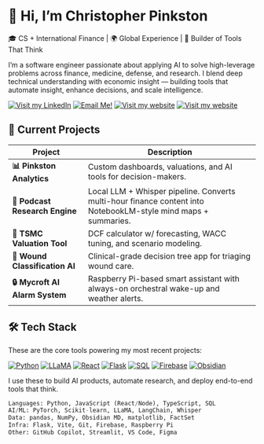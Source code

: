 # 👋 Hi, I’m Christopher Pinkston

🎓 CS + International Finance | 🌍 Global Experience | 🧠 Builder of Tools That Think

I’m a software engineer passionate about applying AI to solve high-leverage problems across finance, medicine, defense, and research. I blend deep technical understanding with economic insight — building tools that automate insight, enhance decisions, and scale intelligence.

[![Visit my LinkedIn](https://img.shields.io/badge/-LinkedIn-0A66C2?style=for-the-badge&logo=linkedin&logoColor=white)](https://linkedin.com/in/christopher-pinkston)
[![Email Me!](https://img.shields.io/badge/-Email-EA4335?style=for-the-badge&logo=gmail&logoColor=white)](mailto:im@christopherpinkston.com)
[![Visit my website](https://img.shields.io/badge/-Website-000000?style=for-the-badge&logo=firefox&logoColor=white)](https://christopherpinkston.com)
[![Visit my website](https://img.shields.io/badge/-Website-000000?style=for-the-badge&logo=firefox&logoColor=white)](https://pinkstonanalytics.com)

## 🚀 Current Projects

| Project | Description | 
|--------|-------------|
| **📊 Pinkston Analytics** | Custom dashboards, valuations, and AI tools for decision-makers. 
| **🧠 Podcast Research Engine** | Local LLM + Whisper pipeline. Converts multi-hour finance content into NotebookLM-style mind maps + summaries. |
| **💸 TSMC Valuation Tool** | DCF calculator w/ forecasting, WACC tuning, and scenario modeling. |
| **🧬 Wound Classification AI** | Clinical-grade decision tree app for triaging wound care. |
| **🔒 Mycroft AI Alarm System** | Raspberry Pi-based smart assistant with always-on orchestral wake-up and weather alerts.|

## 🛠️ Tech Stack
These are the core tools powering my most recent projects:

[![Python](https://img.shields.io/badge/Made%20with-Python-3670A0?style=for-the-badge&logo=python&logoColor=white)](https://www.python.org/)
[![LLaMA](https://img.shields.io/badge/Powered%20by-LLaMA-blueviolet?style=for-the-badge&logo=data:image/svg+xml;base64,PHN2ZyB3aWR0aD0iMzIiIGhlaWdodD0iMzIiIHZpZXdCb3g9IjAgMCAzMiAzMiI+PC9zdmc+)]()
[![React](https://img.shields.io/badge/Built%20with-React-61DAFB?style=for-the-badge&logo=react&logoColor=black)](https://reactjs.org/)
[![Flask](https://img.shields.io/badge/API%20by-Flask-000000?style=for-the-badge&logo=flask&logoColor=white)](https://flask.palletsprojects.com/)
[![SQL](https://img.shields.io/badge/Data-SQL-336791?style=for-the-badge&logo=mysql&logoColor=white)](https://www.mysql.com/)
[![Firebase](https://img.shields.io/badge/Auth-Firebase-FFCA28?style=for-the-badge&logo=firebase&logoColor=black)](https://firebase.google.com/)
[![Obsidian](https://img.shields.io/badge/Note%20Export-Obsidian-483699?style=for-the-badge&logo=obsidian&logoColor=white)](https://obsidian.md/)

I use these to build AI products, automate research, and deploy end-to-end tools that think.

```python
Languages: Python, JavaScript (React/Node), TypeScript, SQL  
AI/ML: PyTorch, Scikit-learn, LLaMA, LangChain, Whisper  
Data: pandas, NumPy, Obsidian MD, matplotlib, FactSet  
Infra: Flask, Vite, Git, Firebase, Raspberry Pi  
Other: GitHub Copilot, Streamlit, VS Code, Figma

